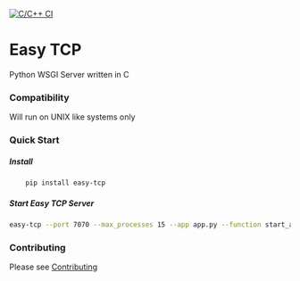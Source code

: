 [![C/C++ CI](https://github.com/joegasewicz/easy-tcp/actions/workflows/c-cpp.yml/badge.svg)](https://github.com/joegasewicz/easy-tcp/actions/workflows/c-cpp.yml)

# Easy TCP
Python WSGI Server written in C

### Compatibility
Will run on UNIX like systems only

### Quick Start

##### Install
```bash
    pip install easy-tcp
```

##### Start Easy TCP Server
```bash
easy-tcp --port 7070 --max_processes 15 --app app.py --function start_app
```

### Contributing
Please see [Contributing](CONTRIBUTING.md)
